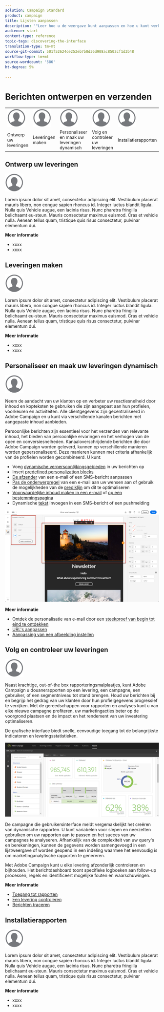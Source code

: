 ```yaml
---
solution: Campaign Standard
product: campaign
title: Lijsten aanpassen
description: '"Leer hoe u de weergave kunt aanpassen en hoe u kunt werken op lijstschermen in Adobe Campaign Standard:elementen sorteren, filteren, verwijderen of dupliceren. De schermen van lijsten tonen elementen van één of verscheidene bepaalde middelen."'
audience: start
content-type: reference
topic-tags: discovering-the-interface
translation-type: tm+mt
source-git-commit: 501f52624ce253eb7b0d36d908ac8502cf1d3b48
workflow-type: tm+mt
source-wordcount: '586'
ht-degree: 5%

---
```



# Berichten ontwerpen en verzenden

<table>
<tr>
    <td valign="top">
        <a href="../../start/using/work-with-audiences.md"><img width="60px" alt="voorwaarden" src="assets/icon_profile.svg"/></a>
    </td>
    <td valign="top">
        <a href="../../api/using/creating-a-service.md"><img width="60px" alt="voorwaarden" src="assets/icon_profile.svg"/></a>
    </td>
    <td valign="top">
        <a href="../../api/using/interacting-with-custom-resources.md"><img width="60px" alt="voorwaarden" src="assets/icon_profile.svg"/></a>
    </td>
    <td valign="top">
        <a href="../../api/using/interacting-with-marketing-history.md"><img width="60px" alt="voorwaarden" src="assets/icon_profile.svg"/></a>
    </td>
    <td valign="top">
        <a href="../../api/using/interacting-with-marketing-history.md"><img width="60px" alt="voorwaarden" src="assets/icon_profile.svg"/></a>
    </td>
</tr>
<tr>
<td>Ontwerp uw leveringen</td>
<td>Leveringen maken</td>
<td>Personaliseer en maak uw leveringen dynamisch</td>
<td>Volg en controleer uw leveringen</td>
<td>Installatierapporten</td>
</tr>
</table>

## Ontwerp uw leveringen

<img width="60px" alt="voorwaarden" src="assets/icon_profile.svg"/>

Lorem ipsum dolor sit amet, consectetur adipiscing elit. Vestibulum placerat mauris libero, non congue sapien rhoncus id. Integer luctus blandit ligula. Nulla quis Vehicle augue, een lacinia risus. Nunc pharetra fringilla belichaamt eu-steun. Mauris consectetur maximus euismod. Cras et vehicle nulla. Aenean tellus quam, tristique quis risus consectetur, pulvinar elementum dui.

**Meer informatie**

* xxxx
* xxxx

## Leveringen maken

<img width="60px" alt="voorwaarden" src="assets/icon_profile.svg"/>

Lorem ipsum dolor sit amet, consectetur adipiscing elit. Vestibulum placerat mauris libero, non congue sapien rhoncus id. Integer luctus blandit ligula. Nulla quis Vehicle augue, een lacinia risus. Nunc pharetra fringilla belichaamt eu-steun. Mauris consectetur maximus euismod. Cras et vehicle nulla. Aenean tellus quam, tristique quis risus consectetur, pulvinar elementum dui.

**Meer informatie**

* xxxx
* xxxx

## Personaliseer en maak uw leveringen dynamisch

<img width="60px" alt="voorwaarden" src="assets/icon_profile.svg"/>

Neem de aandacht van uw klanten op en verbeter uw reactiesnelheid door inhoud en kopteksten te gebruiken die zijn aangepast aan hun profielen, voorkeuren en activiteiten. Alle clientgegevens zijn gecentraliseerd in Adobe Campaign en u kunt via verschillende kanalen berichten met aangepaste inhoud aanbieden.

Persoonlijke berichten zijn essentieel voor het verzenden van relevante inhoud, het bieden van persoonlijke ervaringen en het verhogen van de open en conversiesnelheden. Kanaaloverschrijdende berichten die door Adobe Campaign worden geleverd, kunnen op verschillende manieren worden gepersonaliseerd. Deze manieren kunnen met criteria afhankelijk van de profielen worden gecombineerd. U kunt:

* Voeg [dynamische verpersoonlijkingsgebieden](../../designing/using/personalization.md#inserting-a-personalization-field) in uw berichten op
* Insert [predefined personalization blocks](../../designing/using/personalization.md#adding-a-content-block)
* [De afzender](../../designing/using/subject-line.md) van een e-mail of een SMS-bericht aanpassen
* [Pas de onderwerpregel](../../designing/using/subject-line.md) van een e-mail aan uw wensen aan of gebruik de mogelijkheden van de [prediklijn](../../designing/using/subject-line.md#subject-line) om dit te optimaliseren
* [Voorwaardelijke inhoud maken in een e-mail](../../designing/using/personalization.md#defining-dynamic-content-in-an-email) of [op een bestemmingspagina](../../channels/using/designing-a-landing-page.md#defining-dynamic-content-in-a-landing-page)
* Dynamische [tekst](../../channels/using/defining-dynamic-text.md) invoegen in een SMS-bericht of een pushmelding

![](assets/delivery_content_43.png)

**Meer informatie**

* Ontdek de personalisatie van e-mail door een [steekproef van begin tot eind te ontdekken](../../designing/using/personalization.md#example-email-personalization)
* [URL&#39;s aanpassen](../../designing/using/personalization.md#personalizing-urls)
* [Aanpassing van een afbeelding instellen](../../designing/using/personalization.md#personalizing-an-image-source)

## Volg en controleer uw leveringen

<img width="60px" alt="voorwaarden" src="assets/icon_profile.svg"/>

Naast krachtige, out-of-the box rapporteringsmalplaatjes, kunt Adobe Campaign u douanerapporten op een levering, een campagne, een gebruiker, of een segmentniveau tot stand brengen. Houd uw berichten bij en begrijp het gedrag van uw klanten door hun profielgegevens progressief te verrijken. Met de gereedschappen voor rapporten en analyses kunt u van elke nieuwe campagne profiteren, uw marketingacties beter op de voorgrond plaatsen en de impact en het rendement van uw investering optimaliseren.

De grafische interface biedt snelle, eenvoudige toegang tot de belangrijkste indicatoren en leveringsstatistieken.

![](assets/dynamic_report_intro.png)

De campagne die gebruikersinterface meldt vergemakkelijkt het creëren van dynamische rapporten. U kunt variabelen voor slepen en neerzetten gebruiken om uw rapporten aan te passen en het succes van uw campagnes te analyseren. Afhankelijk van de complexiteit van uw query&#39;s en berekeningen, kunnen de gegevens worden samengevoegd in een lijstweergave of worden geopend in een indeling waarmee het eenvoudig is om marketinganalytische rapporten te genereren.

Met Adobe Campaign kunt u elke levering afzonderlijk controleren en bijhouden. Het berichtdashboard toont specifieke logboeken aan follow-up processen, regels en identificeert mogelijke fouten en waarschuwingen.


**Meer informatie**

* [Toegang tot rapporten](../../reporting/using/about-dynamic-reports.md)
* [Een levering controleren](../../sending/using/monitoring-a-delivery.md)
* [Berichten traceren](../../sending/using/tracking-messages.md)

## Installatierapporten

<img width="60px" alt="voorwaarden" src="assets/icon_profile.svg"/>

Lorem ipsum dolor sit amet, consectetur adipiscing elit. Vestibulum placerat mauris libero, non congue sapien rhoncus id. Integer luctus blandit ligula. Nulla quis Vehicle augue, een lacinia risus. Nunc pharetra fringilla belichaamt eu-steun. Mauris consectetur maximus euismod. Cras et vehicle nulla. Aenean tellus quam, tristique quis risus consectetur, pulvinar elementum dui.

**Meer informatie**

* xxxx
* xxxx
